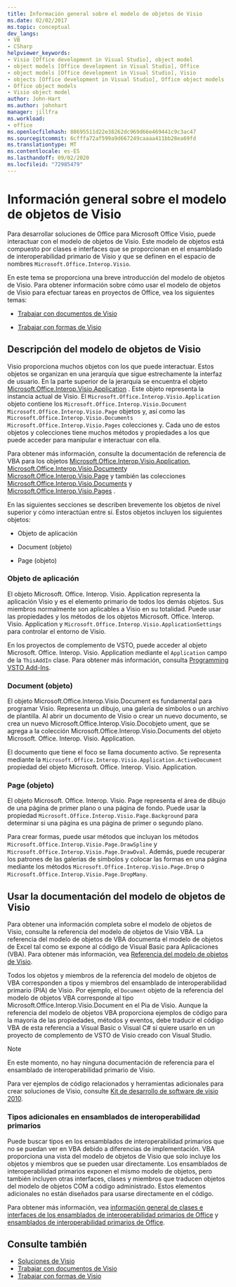 ```yaml
---
title: Información general sobre el modelo de objetos de Visio
ms.date: 02/02/2017
ms.topic: conceptual
dev_langs:
- VB
- CSharp
helpviewer_keywords:
- Visio [Office development in Visual Studio], object model
- object models [Office development in Visual Studio], Office
- object models [Office development in Visual Studio], Visio
- objects [Office development in Visual Studio], Office object models
- Office object models
- Visio object model
author: John-Hart
ms.author: johnhart
manager: jillfra
ms.workload:
- office
ms.openlocfilehash: 88695511d22e38262dc969d66e469441c9c3ac47
ms.sourcegitcommit: 6cfffa72af599a9d667249caaaa411bb28ea69fd
ms.translationtype: MT
ms.contentlocale: es-ES
ms.lasthandoff: 09/02/2020
ms.locfileid: "72985479"
---
```

# <a name="visio-object-model-overview"></a>Información general sobre el modelo de objetos de Visio
  Para desarrollar soluciones de Office para Microsoft Office Visio, puede interactuar con el modelo de objetos de Visio. Este modelo de objetos está compuesto por clases e interfaces que se proporcionan en el ensamblado de interoperabilidad primario de Visio y que se definen en el espacio de nombres `Microsoft.Office.Interop.Visio`.

 En este tema se proporciona una breve introducción del modelo de objetos de Visio. Para obtener información sobre cómo usar el modelo de objetos de Visio para efectuar tareas en proyectos de Office, vea los siguientes temas:

- [Trabajar con documentos de Visio](../vsto/working-with-visio-documents.md)

- [Trabajar con formas de Visio](../vsto/working-with-visio-shapes.md)

## <a name="understand-the-visio-object-model"></a>Descripción del modelo de objetos de Visio
 Visio proporciona muchos objetos con los que puede interactuar. Estos objetos se organizan en una jerarquía que sigue estrechamente la interfaz de usuario. En la parte superior de la jerarquía se encuentra el objeto [Microsoft.Office.Interop.Visio.Application](/office/vba/api/Visio.Application) . Este objeto representa la instancia actual de Visio. El `Microsoft.Office.Interop.Visio.Application` objeto contiene los `Microsoft.Office.Interop.Visio.Document` `Microsoft.Office.Interop.Visio.Page` objetos y, así como las `Microsoft.Office.Interop.Visio.Documents` `Microsoft.Office.Interop.Visio.Pages` colecciones y. Cada uno de estos objetos y colecciones tiene muchos métodos y propiedades a los que puede acceder para manipular e interactuar con ella.

 Para obtener más información, consulte la documentación de referencia de VBA para los objetos [Microsoft.Office.Interop.Visio.Application](/office/vba/api/Visio.Application), [Microsoft.Office.Interop.Visio.Document](/office/vba/api/Visio.Document)y [Microsoft.Office.Interop.Visio.Page](/office/vba/api/Visio.Page) y también las colecciones [Microsoft.Office.Interop.Visio.Documents](/office/vba/api/Visio.Documents) y [Microsoft.Office.Interop.Visio.Pages](/office/vba/api/Visio.Pages) .

 En las siguientes secciones se describen brevemente los objetos de nivel superior y cómo interactúan entre sí. Estos objetos incluyen los siguientes objetos:

- Objeto de aplicación

- Document (objeto)

- Page (objeto)

### <a name="application-object"></a>Objeto de aplicación
 El objeto Microsoft. Office. Interop. Visio. Application representa la aplicación Visio y es el elemento primario de todos los demás objetos. Sus miembros normalmente son aplicables a Visio en su totalidad. Puede usar las propiedades y los métodos de los objetos Microsoft. Office. Interop. Visio. Application y `Microsoft.Office.Interop.Visio.ApplicationSettings` para controlar el entorno de Visio.

 En los proyectos de complemento de VSTO, puede acceder al objeto Microsoft. Office. Interop. Visio. Application mediante el `Application` campo de la `ThisAddIn` clase. Para obtener más información, consulta [Programming VSTO Add-Ins](../vsto/programming-vsto-add-ins.md).

### <a name="document-object"></a>Document (objeto)
 El objeto Microsoft.Office.Interop.Visio.Document es fundamental para programar Visio. Representa un dibujo, una galería de símbolos o un archivo de plantilla. Al abrir un documento de Visio o crear un nuevo documento, se crea un nuevo Microsoft.Office.Interop.Visio.Docobjeto ument, que se agrega a la colección Microsoft.Office.Interop.Visio.Documents del objeto Microsoft. Office. Interop. Visio. Application.

 El documento que tiene el foco se llama documento activo. Se representa mediante la `Microsoft.Office.Interop.Visio.Application.ActiveDocument` propiedad del objeto Microsoft. Office. Interop. Visio. Application.

### <a name="page-object"></a>Page (objeto)
 El objeto Microsoft. Office. Interop. Visio. Page representa el área de dibujo de una página de primer plano o una página de fondo. Puede usar la propiedad `Microsoft.Office.Interop.Visio.Page.Background` para determinar si una página es una página de primer o segundo plano.

 Para crear formas, puede usar métodos que incluyan los métodos `Microsoft.Office.Interop.Visio.Page.DrawSpline` y `Microsoft.Office.Interop.Visio.Page.DrawOval`. Además, puede recuperar los patrones de las galerías de símbolos y colocar las formas en una página mediante los métodos `Microsoft.Office.Interop.Visio.Page.Drop` o `Microsoft.Office.Interop.Visio.Page.DropMany`.

## <a name="use-the-visio-object-model-documentation"></a>Usar la documentación del modelo de objetos de Visio
 Para obtener una información completa sobre el modelo de objetos de Visio, consulte la referencia del modelo de objetos de Visio VBA. La referencia del modelo de objetos de VBA documenta el modelo de objetos de Excel tal como se expone al código de Visual Basic para Aplicaciones (VBA). Para obtener más información, vea [Referencia del modelo de objetos de Visio](/office/vba/api/overview/visio/object-model).

 Todos los objetos y miembros de la referencia del modelo de objetos de VBA corresponden a tipos y miembros del ensamblado de interoperabilidad primario (PIA) de Visio. Por ejemplo, el `Document` objeto de la referencia del modelo de objetos VBA corresponde al tipo Microsoft.Office.Interop.Visio.Document en el Pia de Visio. Aunque la referencia del modelo de objetos VBA proporciona ejemplos de código para la mayoría de las propiedades, métodos y eventos, debe traducir el código VBA de esta referencia a Visual Basic o Visual C# si quiere usarlo en un proyecto de complemento de VSTO de Visio creado con Visual Studio.

> [!NOTE]
> En este momento, no hay ninguna documentación de referencia para el ensamblado de interoperabilidad primario de Visio.

 Para ver ejemplos de código relacionados y herramientas adicionales para crear soluciones de Visio, consulte [Kit de desarrollo de software de visio 2010](https://www.microsoft.com/download/details.aspx?id=12365).

### <a name="additional-types-in-primary-interop-assemblies"></a>Tipos adicionales en ensamblados de interoperabilidad primarios
 Puede buscar tipos en los ensamblados de interoperabilidad primarios que no se puedan ver en VBA debido a diferencias de implementación. VBA proporciona una vista del modelo de objetos de Visio que solo incluye los objetos y miembros que se pueden usar directamente. Los ensamblados de interoperabilidad primarios exponen el mismo modelo de objetos, pero también incluyen otras interfaces, clases y miembros que traducen objetos del modelo de objetos COM a código administrado. Estos elementos adicionales no están diseñados para usarse directamente en el código.

 Para obtener más información, vea [información general de clases e interfaces de los ensamblados de interoperabilidad primarios de Office](/previous-versions/office/office-12/ms247299(v=office.12)) y [ensamblados de interoperabilidad primarios de Office](../vsto/office-primary-interop-assemblies.md).

## <a name="see-also"></a>Consulte también
- [Soluciones de Visio](../vsto/visio-solutions.md)
- [Trabajar con documentos de Visio](../vsto/working-with-visio-documents.md)
- [Trabajar con formas de Visio](../vsto/working-with-visio-shapes.md)
